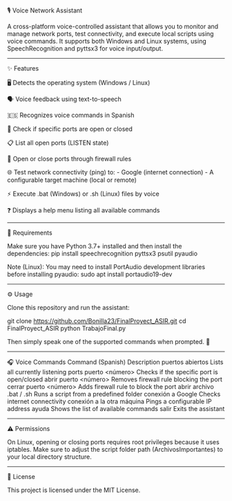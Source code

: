 🎙️ Voice Network Assistant

A cross-platform voice-controlled assistant that allows you to monitor and manage network ports, test connectivity, and execute local scripts using voice commands.
It supports both Windows and Linux systems, using SpeechRecognition and pyttsx3 for voice input/output.
___________________________________________________________________________________
✨ Features

🖥️ Detects the operating system (Windows / Linux)     

🗣️ Voice feedback using text-to-speech

🇪🇸 Recognizes voice commands in Spanish

📡 Check if specific ports are open or closed

📋 List all open ports (LISTEN state)

🔐 Open or close ports through firewall rules

🌐 Test network connectivity (ping) to:
      -  Google (internet connection)
      -  A configurable target machine (local or remote)
      
⚡ Execute .bat (Windows) or .sh (Linux) files by voice

❓ Displays a help menu listing all available commands
___________________________________________________________________________________
🧩 Requirements

Make sure you have Python 3.7+ installed and then install the dependencies:
pip install speechrecognition pyttsx3 psutil pyaudio


Note (Linux):
You may need to install PortAudio development libraries before installing pyaudio:
sudo apt install portaudio19-dev
___________________________________________________________________________________
⚙️ Usage

Clone this repository and run the assistant:

git clone https://github.com/Bonilla23/FinalProyect_ASIR.git
cd FinalProyect_ASIR
python TrabajoFinal.py

Then simply speak one of the supported commands when prompted. 🎤
___________________________________________________________________________________
🎧 Voice Commands
Command (Spanish)	Description
puertos abiertos	Lists all currently listening ports
puerto <número>	Checks if the specific port is open/closed
abrir puerto <número>	Removes firewall rule blocking the port
cerrar puerto <número>	Adds firewall rule to block the port
abrir archivo .bat / .sh	Runs a script from a predefined folder
conexión a Google	Checks internet connectivity
conexión a la otra máquina	Pings a configurable IP address
ayuda	Shows the list of available commands
salir	Exits the assistant
___________________________________________________________________________________
⚠️ Permissions

On Linux, opening or closing ports requires root privileges because it uses iptables.
Make sure to adjust the script folder path (ArchivosImportantes) to your local directory structure.
___________________________________________________________________________________
📄 License

This project is licensed under the MIT License.
